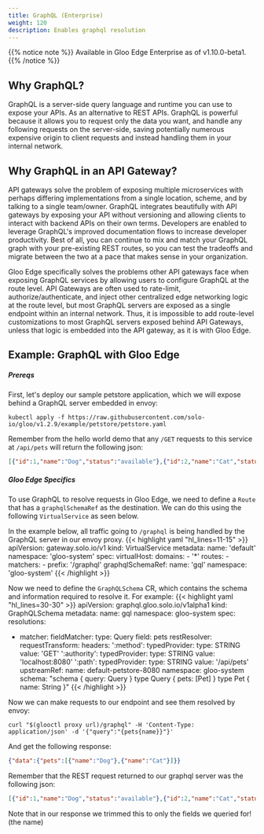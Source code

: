 ```yaml
---
title: GraphQL (Enterprise)
weight: 120
description: Enables graphql resolution
---
```


{{% notice note %}}
Available in Gloo Edge Enterprise as of v1.10.0-beta1.
{{% /notice %}}

## Why GraphQL?
GraphQL is a server-side query language and runtime you can use to expose your APIs. As an alternative to REST APIs.
GraphQL is powerful because it allows you to request only the data you want, and handle any following requests on
the server-side, saving potentially numerous expensive origin to client requests and instead handling them in your
internal network.

## Why GraphQL in an API Gateway?
API gateways solve the problem of exposing multiple microservices with perhaps differing implementations from a single
location, scheme, and by talking to a single team/owner. GraphQL integrates beautifully with API gateways by exposing
your API without versioning and allowing clients to interact with backend APIs on their own terms. Developers are
enabled to leverage GraphQL's improved documentation flows to increase developer productivity. Best of all, you can
continue to mix and match your GraphQL graph with your pre-existing REST routes, so you can test the tradeoffs and
migrate between the two at a pace that makes sense in your organization.

Gloo Edge specifically solves the problems other API gateways face when exposing GraphQL services by allowing users
to configure GraphQL at the route level. API Gateways are often used to rate-limit, authorize/authenticate, and inject
other centralized edge networking logic at the route level, but most GraphQL servers are exposed as a single endpoint
within an internal network. Thus, it is impossible to add route-level customizations to most GraphQL servers exposed
behind API Gateways, unless that logic is embedded into the API gateway, as it is with Gloo Edge.

## Example: GraphQL with Gloo Edge

##### Prereqs

First, let's deploy our sample petstore application, which we will expose behind a GraphQL server embedded in envoy:
```shell
kubectl apply -f https://raw.githubusercontent.com/solo-io/gloo/v1.2.9/example/petstore/petstore.yaml
```

Remember from the hello world demo that any `/GET` requests to this service at `/api/pets` will return the following
json:
```json
[{"id":1,"name":"Dog","status":"available"},{"id":2,"name":"Cat","status":"pending"}]
```

##### Gloo Edge Specifics

To use GraphQL to resolve requests in Gloo Edge, we need to define a `Route` that has a `graphqlSchemaRef` as the
destination. We can do this using the following `VirtualService` as seen below.

In the example below, all traffic going to `/graphql` is being handled by the GraphQL server in our envoy proxy.
{{< highlight yaml "hl_lines=11-15" >}}
apiVersion: gateway.solo.io/v1
kind: VirtualService
metadata:
  name: 'default'
  namespace: 'gloo-system'
spec:
  virtualHost:
    domains:
    - '*'
    routes:
    - matchers:
       - prefix: '/graphql'
      graphqlSchemaRef:
        name: 'gql'
        namespace: 'gloo-system'
{{< /highlight >}}

Now we need to define the `GraphQLSchema` CR, which contains the schema and information required to resolve it.
For example:
{{< highlight yaml "hl_lines=30-30" >}}
apiVersion: graphql.gloo.solo.io/v1alpha1
kind: GraphQLSchema
metadata:
  name: gql
  namespace: gloo-system
spec:
  resolutions:
  - matcher:
      fieldMatcher:
        type: Query
        field: pets
    restResolver:
      requestTransform:
        headers:
          ':method':
            typedProvider:
              type: STRING
              value: 'GET'
          ':authority':
            typedProvider:
              type: STRING
              value: 'localhost:8080'
          ':path':
            typedProvider:
              type: STRING
              value: '/api/pets'
      upstreamRef:
        name: default-petstore-8080
        namespace: gloo-system
  schema: "schema { query: Query } type Query { pets: [Pet] } type Pet { name: String }"
{{< /highlight >}}

Now we can make requests to our endpoint and see them resolved by envoy:
```shell
curl "$(glooctl proxy url)/graphql" -H 'Content-Type: application/json' -d '{"query":"{pets{name}}"}'
```

And get the following response:
```json
{"data":{"pets":[{"name":"Dog"},{"name":"Cat"}]}}
```

Remember that the REST request returned to our graphql server was the following json:
```json
[{"id":1,"name":"Dog","status":"available"},{"id":2,"name":"Cat","status":"pending"}]
```
Note that in our response we trimmed this to only the fields we queried for! (the name)